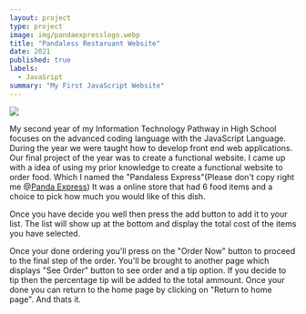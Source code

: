 ```yaml
---
layout: project
type: project
image: img/pandaexpresslogo.webp
title: "Pandaless Restaruant Website"
date: 2021
published: true
labels:
  - JavaSript
summary: "My First JavaScript Website"
---
```

<img src ="../img/RestaurantSC.png">
<p>
  My second year of my Information Technology Pathway in High School focuses on the advanced coding language with the JavaScript Language. During the year we were taught how to develop front end web applications. Our final project of the year was to create a functional website. I came up with a idea of using my prior knowledge to create a functional website to order food. Which I named the "Pandaless Express"(Please don't copy right me @<a href ="https://www.pandaexpress.com">Panda Express</a>) It was a online store that had 6 food items and a choice to pick how much you would like of this dish. 

Once you have decide you well then press the add button to add it to your list. The list will show up at the bottom and display the total cost of the items you have selected. 

Once your done ordering you'll press on the "Order Now" button to proceed to the final step of the order. You'll be brought to another page which displays "See Order" button to see order and a tip option. If you decide to tip then the percentage tip will be added to the total ammount. Once your done you can return to the home page by clicking on "Return to home page". And thats it. 
</p>

